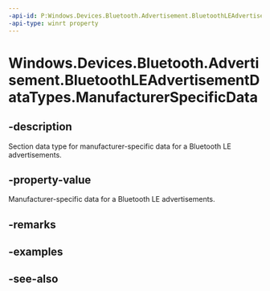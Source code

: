 ```yaml
---
-api-id: P:Windows.Devices.Bluetooth.Advertisement.BluetoothLEAdvertisementDataTypes.ManufacturerSpecificData
-api-type: winrt property
---
```


<!-- Property syntax
public byte ManufacturerSpecificData { get; }
-->

# Windows.Devices.Bluetooth.Advertisement.BluetoothLEAdvertisementDataTypes.ManufacturerSpecificData

## -description
Section data type for manufacturer-specific data for a Bluetooth LE advertisements.

## -property-value
Manufacturer-specific data for a Bluetooth LE advertisements.

## -remarks

## -examples

## -see-also
